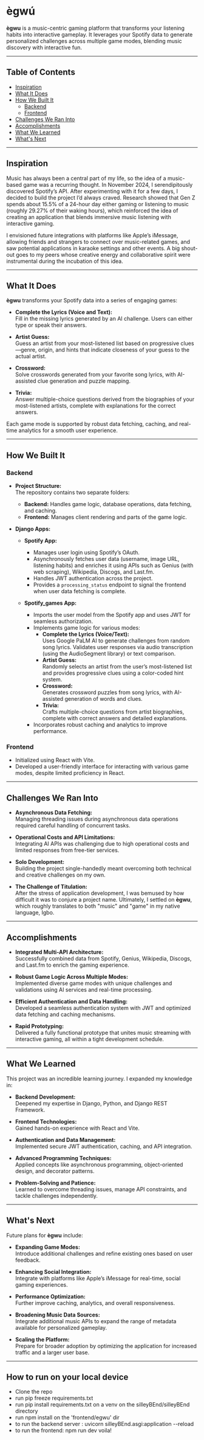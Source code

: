 # ègwú

**ègwu** is a music-centric gaming platform that transforms your listening habits into interactive gameplay. It leverages your Spotify data to generate personalized challenges across multiple game modes, blending music discovery with interactive fun.

---

## Table of Contents

- [Inspiration](#inspiration)
- [What It Does](#what-it-does)
- [How We Built It](#how-we-built-it)
  - [Backend](#backend)
  - [Frontend](#frontend)
- [Challenges We Ran Into](#challenges-we-ran-into)
- [Accomplishments](#accomplishments)
- [What We Learned](#what-we-learned)
- [What's Next](#whats-next)

---

## Inspiration

Music has always been a central part of my life, so the idea of a music-based game was a recurring thought. In November 2024, I serendipitously discovered Spotify’s API. After experimenting with it for a few days, I decided to build the project I’d always craved. Research showed that Gen Z spends about 15.5% of a 24-hour day either gaming or listening to music (roughly 29.27% of their waking hours), which reinforced the idea of creating an application that blends immersive music listening with interactive gaming.

I envisioned future integrations with platforms like Apple’s iMessage, allowing friends and strangers to connect over music-related games, and saw potential applications in karaoke settings and other events. A big shout-out goes to my peers whose creative energy and collaborative spirit were instrumental during the incubation of this idea.

---

## What It Does

**ègwu** transforms your Spotify data into a series of engaging games:

- **Complete the Lyrics (Voice and Text):**  
  Fill in the missing lyrics generated by an AI challenge. Users can either type or speak their answers.
  
- **Artist Guess:**  
  Guess an artist from your most-listened list based on progressive clues—genre, origin, and hints that indicate closeness of your guess to the actual artist.
  
- **Crossword:**  
  Solve crosswords generated from your favorite song lyrics, with AI-assisted clue generation and puzzle mapping.
  
- **Trivia:**  
  Answer multiple-choice questions derived from the biographies of your most-listened artists, complete with explanations for the correct answers.

Each game mode is supported by robust data fetching, caching, and real-time analytics for a smooth user experience.

---

## How We Built It

### Backend

- **Project Structure:**  
  The repository contains two separate folders:  
  - **Backend:** Handles game logic, database operations, data fetching, and caching.
  - **Frontend:** Manages client rendering and parts of the game logic.

- **Django Apps:**  
  - **Spotify App:**  
    - Manages user login using Spotify’s OAuth.
    - Asynchronously fetches user data (username, image URL, listening habits) and enriches it using APIs such as Genius (with web scraping), Wikipedia, Discogs, and Last.fm.
    - Handles JWT authentication across the project.
    - Provides a `processing_status` endpoint to signal the frontend when user data fetching is complete.
  
  - **Spotify_games App:**  
    - Imports the user model from the Spotify app and uses JWT for seamless authorization.
    - Implements game logic for various modes:
      - **Complete the Lyrics (Voice/Text):**  
        Uses Google PaLM AI to generate challenges from random song lyrics. Validates user responses via audio transcription (using the AudioSegment library) or text comparison.
      - **Artist Guess:**  
        Randomly selects an artist from the user’s most-listened list and provides progressive clues using a color-coded hint system.
      - **Crossword:**  
        Generates crossword puzzles from song lyrics, with AI-assisted generation of words and clues.
      - **Trivia:**  
        Crafts multiple-choice questions from artist biographies, complete with correct answers and detailed explanations.
    - Incorporates robust caching and analytics to improve performance.

### Frontend

- Initialized using React with Vite.
- Developed a user-friendly interface for interacting with various game modes, despite limited proficiency in React.

---

## Challenges We Ran Into

- **Asynchronous Data Fetching:**  
  Managing threading issues during asynchronous data operations required careful handling of concurrent tasks.

- **Operational Costs and API Limitations:**  
  Integrating AI APIs was challenging due to high operational costs and limited responses from free-tier services.

- **Solo Development:**  
  Building the project single-handedly meant overcoming both technical and creative challenges on my own.

- **The Challenge of Titulation:**  
  After the stress of application development, I was bemused by how difficult it was to conjure a project name. Ultimately, I settled on **ègwu**, which roughly translates to both "music" and "game" in my native language, Igbo.

---

## Accomplishments

- **Integrated Multi-API Architecture:**  
  Successfully combined data from Spotify, Genius, Wikipedia, Discogs, and Last.fm to enrich the gaming experience.

- **Robust Game Logic Across Multiple Modes:**  
  Implemented diverse game modes with unique challenges and validations using AI services and real-time processing.

- **Efficient Authentication and Data Handling:**  
  Developed a seamless authentication system with JWT and optimized data fetching and caching mechanisms.

- **Rapid Prototyping:**  
  Delivered a fully functional prototype that unites music streaming with interactive gaming, all within a tight development schedule.

---

## What We Learned

This project was an incredible learning journey. I expanded my knowledge in:

- **Backend Development:**  
  Deepened my expertise in Django, Python, and Django REST Framework.
  
- **Frontend Technologies:**  
  Gained hands-on experience with React and Vite.
  
- **Authentication and Data Management:**  
  Implemented secure JWT authentication, caching, and API integration.
  
- **Advanced Programming Techniques:**  
  Applied concepts like asynchronous programming, object-oriented design, and decorator patterns.
  
- **Problem-Solving and Patience:**  
  Learned to overcome threading issues, manage API constraints, and tackle challenges independently.

---

## What's Next

Future plans for **ègwu** include:

- **Expanding Game Modes:**  
  Introduce additional challenges and refine existing ones based on user feedback.
  
- **Enhancing Social Integration:**  
  Integrate with platforms like Apple’s iMessage for real-time, social gaming experiences.
  
- **Performance Optimization:**  
  Further improve caching, analytics, and overall responsiveness.
  
- **Broadening Music Data Sources:**  
  Integrate additional music APIs to expand the range of metadata available for personalized gameplay.
  
- **Scaling the Platform:**  
  Prepare for broader adoption by optimizing the application for increased traffic and a larger user base.

---


## How to run on your local device
- Clone the repo
- run pip freeze requirements.txt
- run pip install requirements.txt on a venv on the silleyBEnd/silleyBEnd directory
- run npm install on the 'frontend/egwu' dir
- to run the backend server : uvicorn silleyBEnd.asgi:application --reload
- to run the frontend: npm run dev
voila! 

